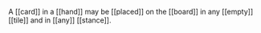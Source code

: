 A [[card]] in a [[hand]] may be [[placed]] on the [[board]] in any [[empty]] [[tile]] and in [[any]] [[stance]]. 
